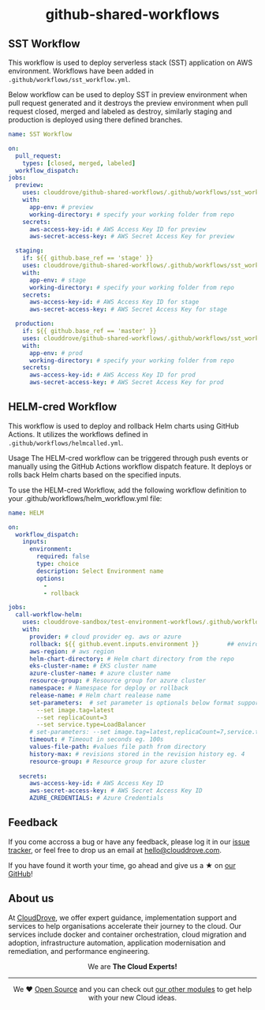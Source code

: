 <h1 align="center">github-shared-workflows</h1>

## SST Workflow

This workflow is used to deploy serverless stack (SST) application on AWS environment. Workflows have been added in `.github/workflows/sst_workflow.yml`.

Below workflow can be used to deploy SST in preview environment when pull request generated and it destroys the preview environment when pull request closed, merged and labeled as destroy, similarly staging and production is deployed using there defined branches.

```yaml
name: SST Workflow

on:
  pull_request: 
    types: [closed, merged, labeled]
  workflow_dispatch:
jobs:
  preview:
    uses: clouddrove/github-shared-workflows/.github/workflows/sst_workflow.yml@master
    with:
      app-env: # preview                  
      working-directory: # specify your working folder from repo
    secrets:
      aws-access-key-id: # AWS Access Key ID for preview
      aws-secret-access-key: # AWS Secret Access Key for preview

  staging:
    if: ${{ github.base_ref == 'stage' }}
    uses: clouddrove/github-shared-workflows/.github/workflows/sst_workflow.yml@master
    with:
      app-env: # stage                      
      working-directory: # specify your working folder from repo
    secrets:
      aws-access-key-id: # AWS Access Key ID for stage
      aws-secret-access-key: # AWS Secret Access Key for stage

  production:
    if: ${{ github.base_ref == 'master' }}
    uses: clouddrove/github-shared-workflows/.github/workflows/sst_workflow.yml@master
    with:
      app-env: # prod                   
      working-directory: # specify your working folder from repo
    secrets:
      aws-access-key-id: # AWS Access Key ID for prod
      aws-secret-access-key: # AWS Secret Access Key for prod
```

## HELM-cred Workflow
This workflow is used to deploy and rollback Helm charts using GitHub Actions. It utilizes the workflows defined in `.github/workflows/helmcalled.yml`.

Usage
The HELM-cred workflow can be triggered through push events or manually using the GitHub Actions workflow dispatch feature. It deploys or rolls back Helm charts based on the specified inputs.

To use the HELM-cred Workflow, add the following workflow definition to your .github/workflows/helm_workflow.yml file:
```yaml
name: HELM

on:
  workflow_dispatch:
    inputs:
      environment:
        required: false 
        type: choice
        description: Select Environment name
        options:
          - 
          - rollback

jobs:
  call-workflow-helm:
    uses: clouddrove-sandbox/test-environment-workflows/.github/workflows/helmcalled.yml@master
    with:
      provider: # cloud provider eg. aws or azure
      rollback: ${{ github.event.inputs.environment }}        ## environment for rollback
      aws-region: # aws region 
      helm-chart-directory: # Helm chart directory from the repo
      eks-cluster-name: # EKS cluster name
      azure-cluster-name: # azure cluster name
      resource-group: # Resource group for azure cluster
      namespace: # Namespace for deploy or rollback
      release-name: # Helm chart realease name
      set-parameters:  # set parameter is optionals below format support set parameters you csn use 1 format from below options
        --set image.tag=latest
        --set replicaCount=3
        --set service.type=LoadBalancer
      # set-parameters: --set image.tag=latest,replicaCount=7,service.type=LoadBalancer
      timeout: # Timeout in seconds eg. 100s
      values-file-path: #values file path from directory
      history-max: # revisions stored in the revision history eg. 4
      resource-group: # Resource group for azure cluster
      
   secrets:
      aws-access-key-id: # AWS Access Key ID
      aws-secret-access-key: # AWS Secret Access Key ID
      AZURE_CREDENTIALS: # Azure Credentials
```

## Feedback 
If you come accross a bug or have any feedback, please log it in our [issue tracker](https://github.com/clouddrove/terraform-azure-aks/issues), or feel free to drop us an email at [hello@clouddrove.com](mailto:hello@clouddrove.com).

If you have found it worth your time, go ahead and give us a ★ on [our GitHub](https://github.com/clouddrove/terraform-azure-aks)!

## About us

At [CloudDrove][website], we offer expert guidance, implementation support and services to help organisations accelerate their journey to the cloud. Our services include docker and container orchestration, cloud migration and adoption, infrastructure automation, application modernisation and remediation, and performance engineering.

<p align="center">We are <b> The Cloud Experts!</b></p>
<hr />
<p align="center">We ❤️  <a href="https://github.com/clouddrove">Open Source</a> and you can check out <a href="https://github.com/clouddrove">our other modules</a> to get help with your new Cloud ideas.</p>

  [website]: https://clouddrove.com
  [github]: https://github.com/clouddrove
  [linkedin]: https://cpco.io/linkedin
  [twitter]: https://twitter.com/clouddrove/
  [email]: https://clouddrove.com/contact-us.html
  [terraform_modules]: https://github.com/clouddrove?utf8=%E2%9C%93&q=terraform-&type=&language=
